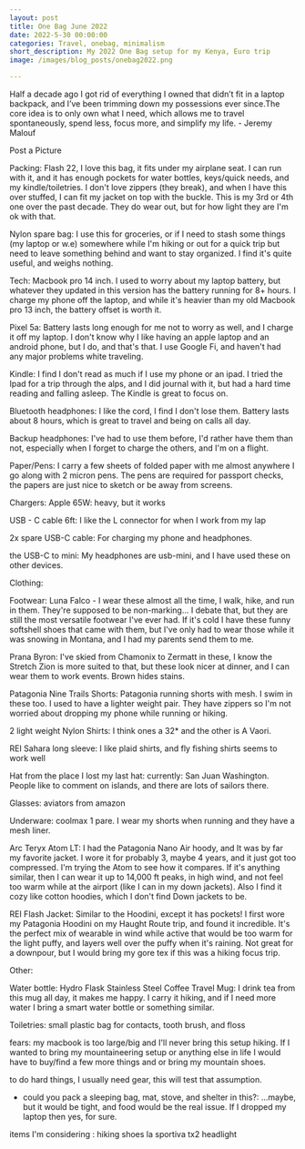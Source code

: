 ```yaml
---
layout: post
title: One Bag June 2022
date: 2022-5-30 00:00:00
categories: Travel, onebag, minimalism
short_description: My 2022 One Bag setup for my Kenya, Euro trip
image: /images/blog_posts/onebag2022.png

---
```


Half a decade ago I got rid of everything I owned that didn’t fit in a laptop backpack, and I’ve been trimming down my possessions ever since.The core idea is to only own what I need, which allows me to travel spontaneously, spend less, focus more, and simplify my life. - Jeremy Malouf

Post a Picture

Packing:
Flash 22,
I love this bag, it fits under my airplane seat. I can run with it, and it has enough pockets for water bottles, keys/quick needs, and my kindle/toiletries. I don't love zippers (they break), and when I have this over stuffed, I can fit my jacket on top with the buckle. This is my 3rd or 4th one over the past decade. They do wear out, but for how light they are I'm ok with that.

Nylon spare bag:
I use this for groceries, or if I need to stash some things (my laptop or w.e) somewhere while I'm hiking or out for a quick trip but need to leave something behind and want to stay organized. I find it's quite useful, and weighs nothing.

Tech:
Macbook pro 14 inch.
I used to worry about my laptop battery, but whatever they updated in this version has the battery running for 8+ hours. I charge my phone off the laptop, and while it's heavier than my old Macbook pro 13 inch, the battery offset is worth it.

Pixel 5a:
Battery lasts long enough for me not to worry as well, and I charge it off my laptop. I don't know why I like having an apple laptop and an android phone, but I do, and that's that. I use Google Fi, and haven't had any major problems white traveling.

Kindle:
I find I don't read as much if I use my phone or an ipad. I tried the Ipad for a trip through the alps, and I did journal with it, but had a hard time reading and falling asleep. The Kindle is great to focus on.

Bluetooth headphones:
I like the cord, I find I don't lose them. Battery lasts about 8 hours, which is great to travel and being on calls all day.

Backup headphones:
I've had to use them before, I'd rather have them than not, especially when I forget to charge the others, and I'm on a flight.

Paper/Pens:
I carry a few sheets of folded paper with me almost anywhere I go along with 2 micron pens. The pens are required for passport checks, the papers are just nice to sketch or be away from screens.


Chargers:
Apple 65W:
heavy, but it works

USB - C cable 6ft:
I like the L connector for when I work from my lap

2x spare USB-C cable:
For charging my phone and headphones.

the USB-C to mini:
My headphones are usb-mini, and I have used these on other devices.



Clothing:

Footwear:
Luna Falco - I wear these almost all the time, I walk, hike, and run in them. They're supposed to be non-marking... I debate that, but they are still the most versatile footwear I've ever had. If it's cold I have these funny softshell shoes that came with them, but I've only had to wear those while it was snowing in Montana, and I had my parents send them to me.

Prana Byron:
I've skied from Chamonix to Zermatt in these, I know the Stretch Zion is more suited to that, but these look nicer at dinner, and I can wear them to work events. Brown hides stains.

Patagonia Nine Trails Shorts:
Patagonia running shorts with mesh. I swim in these too. I used to have a lighter weight pair. They have zippers so I'm not worried about dropping my phone while running or hiking.

2 light weight Nylon Shirts:
I think ones a 32* and the other is A Vaori.

REI Sahara long sleeve:
I like plaid shirts, and fly fishing shirts seems to work well

Hat from the place I lost my last hat: currently: San Juan Washington.
People like to comment on islands, and there are lots of sailors there.

Glasses: aviators from amazon

Underware:
coolmax 1 pare. I wear my shorts when running and they have a mesh liner.

Arc Teryx Atom LT:
I had the Patagonia Nano Air hoody, and It was by far my favorite jacket. I wore it for probably 3, maybe 4 years, and it just got too compressed. I'm trying the Atom to see how it compares. If it's anything similar, then I can wear it up to 14,000 ft peaks, in high wind, and not feel too warm while at the airport (like I can in my down jackets). Also I find it cozy like cotton hoodies, which I don't find Down jackets to be.

REI Flash Jacket:
Similar to the Hoodini, except it has pockets! I first wore my Patagonia Hoodini on my Haught Route trip, and found it incredible. It's the perfect mix of wearable in wind while active that would be too warm for the light puffy, and layers well over the puffy when it's raining. Not great for a downpour, but I would bring my gore tex if this was a hiking focus trip.


Other:

Water bottle:
Hydro Flask Stainless Steel Coffee Travel Mug: I drink tea from this mug all day, it makes me happy. I carry it hiking, and if I need more water I bring a smart water bottle or something similar.

Toiletries:
small plastic bag for contacts, tooth brush, and floss



fears:
my macbook is too large/big and I'll never bring this setup hiking.
If I wanted to bring my mountaineering setup or anything else in life I would have to buy/find a few more things
and or bring my mountain shoes.

to do hard things, I usually need gear, this will test that assumption.

- could you pack a sleeping bag, mat, stove, and shelter in this?:
  ...maybe, but it would be tight, and food would be the real issue. If I dropped my laptop then yes, for sure.

items I'm considering :
hiking shoes la sportiva tx2
headlight
